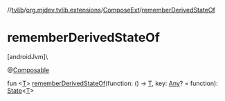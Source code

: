 //[tvlib](../../../index.md)/[org.mjdev.tvlib.extensions](../index.md)/[ComposeExt](index.md)/[rememberDerivedStateOf](remember-derived-state-of.md)

# rememberDerivedStateOf

[androidJvm]\

@[Composable](https://developer.android.com/reference/kotlin/androidx/compose/runtime/Composable.html)

fun &lt;[T](remember-derived-state-of.md)&gt; [rememberDerivedStateOf](remember-derived-state-of.md)(function: () -&gt; [T](remember-derived-state-of.md), key: [Any](https://kotlinlang.org/api/latest/jvm/stdlib/kotlin/-any/index.html)? = function): [State](https://developer.android.com/reference/kotlin/androidx/compose/runtime/State.html)&lt;[T](remember-derived-state-of.md)&gt;
